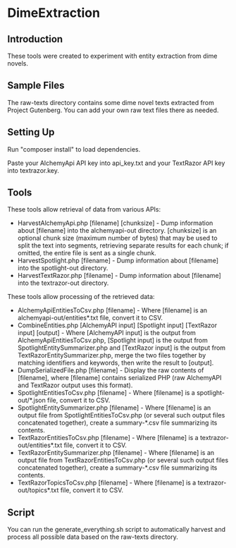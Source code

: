 DimeExtraction
==============

Introduction
------------
These tools were created to experiment with entity extraction from dime novels.

Sample Files
------------
The raw-texts directory contains some dime novel texts extracted from Project Gutenberg. You can add your own raw text files there as needed.

Setting Up
----------
Run "composer install" to load dependencies.

Paste your AlchemyApi API key into api_key.txt and your TextRazor API key into textrazor.key.

Tools
-----
These tools allow retrieval of data from various APIs:
  - HarvestAlchemyApi.php [filename] [chunksize] - Dump information about [filename] into the alchemyapi-out directory. [chunksize] is an optional chunk size (maximum number of bytes) that may be used to split the text into segments, retrieving separate results for each chunk; if omitted, the entire file is sent as a single chunk.
  - HarvestSpotlight.php [filename] - Dump information about [filename] into the spotlight-out directory.
  - HarvestTextRazor.php [filename] - Dump information about [filename] into the textrazor-out directory.

These tools allow processing of the retrieved data:
  - AlchemyApiEntitiesToCsv.php [filename] - Where [filename] is an alchemyapi-out/entities*.txt file, convert it to CSV.
  - CombineEntities.php [AlchemyAPI input] [Spotlight input] [TextRazor input] [output] - Where [AlchemyAPI input] is the output from AlchemyApiEntitiesToCsv.php, [Spotlight input] is the output from SpotlightEntitySummarizer.php and [TextRazor input] is the output from TextRazorEntitySummarizer.php, merge the two files together by matching identifiers and keywords, then write the result to [output].
  - DumpSerializedFile.php [filename] - Display the raw contents of [filename], where [filename] contains serialized PHP (raw AlchemyAPI and TextRazor output uses this format).
  - SpotlightEntitiesToCsv.php [filename] - Where [filename] is a spotlight-out/*.json file, convert it to CSV.
  - SpotlightEntitySummarizer.php [filename] - Where [filename] is an output file from SpotlightEntitiesToCsv.php (or several such output files concatenated together), create a summary-*.csv file summarizing its contents.
  - TextRazorEntitiesToCsv.php [filename] - Where [filename] is a textrazor-out/entities*.txt file, convert it to CSV.
  - TextRazorEntitySummarizer.php [filename] - Where [filename] is an output file from TextRazorEntitiesToCsv.php (or several such output files concatenated together), create a summary-*.csv file summarizing its contents.
  - TextRazorTopicsToCsv.php [filename] - Where [filename] is a textrazor-out/topics*.txt file, convert it to CSV.

Script
------
You can run the generate_everything.sh script to automatically harvest and process all possible data based on the raw-texts directory.
